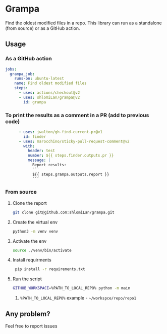 # Grampa
Find the oldest modified files in a repo. This library can run as a standalone (from source) or as a GitHub action.

## Usage

### As a GitHub action

```yaml
jobs:
  grampa_job:
    runs-on: ubuntu-latest
    name: Find oldest modified files
    steps:
      - uses: actions/checkout@v2
      - uses: shlomiLan/grampa@v2
        id: grampa
```

### To print the results as a comment in a PR (add to previous code)
```yaml
      - uses: jwalton/gh-find-current-pr@v1
        id: finder
      - uses: marocchino/sticky-pull-request-comment@v2
        with:
          header: test
          number: ${{ steps.finder.outputs.pr }}
          message: |
            Report results:
            ```
            ${{ steps.grampa.outputs.report }}
            ```
```

### From source
1. Clone the report
   ```bash
   git clone git@github.com:shlomiLan/grampa.git
   ```
2. Create the virtual env
   ```bash
   python3 -m venv venv
   ```
1. Activate the env
   ```bash
   source ./venv/bin/activate
   ```
1. Install requirments
   ```bash
    pip install -r requirements.txt
    ```
1. Run the script 
   ```bash 
   GITHUB_WORKSPACE=%PATH_TO_LOCAL_REPO% python -m main 
   ```
   1. `%PATH_TO_LOCAL_REPO%` example - `~/workspce/repo/repo1`


## Any problem?

Feel free to report issues
